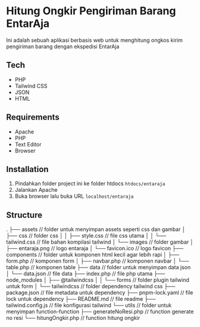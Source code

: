 # Hitung Ongkir Pengiriman Barang EntarAja

Ini adalah sebuah aplikasi berbasis web untuk menghitung ongkos kirim pengiriman barang dengan ekspedisi EntarAja

## Tech

- PHP
- Tailwind CSS
- JSON
- HTML

## Requirements

- Apache
- PHP
- Text Editor
- Browser

## Installation

1. Pindahkan folder project ini ke folder htdocs `htdocs/entaraja`
2. Jalankan Apache
3. Buka browser lalu buka URL `localhost/entaraja`

## Structure

.
├── assets // folder untuk menyimpan assets seperti css dan gambar
│   ├── css // folder css
│   │   ├── style.css // file css utama
│   │   └── tailwind.css // file bahan kompilasi tailwind
│   └── images // folder gambar
│       ├── entaraja.png // logo entaraja
│       └── favicon.ico // logo favicon
├── components // folder untuk komponen html kecil agar lebih rapi
│   ├── form.php // komponen form
│   ├── navbar.php // komponen navbar
│   └── table.php // komponen table
├── data // folder untuk menyimpan data json
│   └── data.json // file data
├── index.php // file php utama
├── node_modules
│   ├── @tailwindcss
│   │   └── forms // folder plugin tailwind untuk form
│   └── tailwindcss // folder dependency tailwind css
├── package.json // file metadata untuk dependency
├── pnpm-lock.yaml // file lock untuk dependency
├── README.md // file readme
├── tailwind.config.js // file konfigurasi tailwind
└── utils // folder untuk menyimpan function-function
    ├── generateNoResi.php // function generate no resi
    └── hitungOngkir.php // function hitung ongkir
